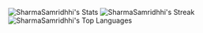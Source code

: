 <!--
**SharmaSamridhhi/SharmaSamridhhi** is a ✨ _special_ ✨ repository because its `README.md` (this file) appears on your GitHub profile.

Here are some ideas to get you started:

- 🔭 I’m currently working on ...
- 🌱 I’m currently learning ...
- 👯 I’m looking to collaborate on ...
- 🤔 I’m looking for help with ...
- 💬 Ask me about ...
- 📫 How to reach me: ...
- 😄 Pronouns: ...
- ⚡ Fun fact: ...
-->
![SharmaSamridhhi's Stats](https://github-readme-stats.vercel.app/api?username=SharmaSamridhhi&theme=cobalt&show_icons=true&hide_border=true&count_private=true)
![SharmaSamridhhi's Streak](https://github-readme-streak-stats.herokuapp.com/?user=SharmaSamridhhi&theme=dark&hide_border=true)
![SharmaSamridhhi's Top Languages](https://github-readme-stats.vercel.app/api/top-langs/?username=SharmaSamridhhi&theme=dark&show_icons=true&hide_border=true&layout=compact)
